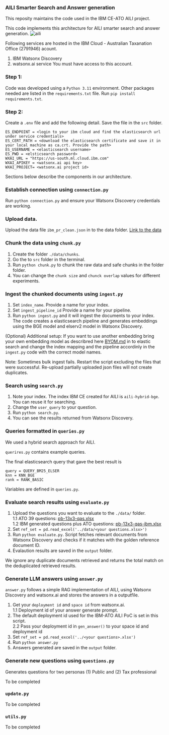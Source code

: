 ### AILI Smarter Search and Answer generation
This reposity maintains the code used in the IBM CE-ATO AILI project.

This code implements this architecture for AILI smarter search and answer generation.
![aili](https://github.com/kamago/CE-AILI/blob/nirandi/AILI_architecture.png)

Following services are hosted in the IBM Cloud - Australian Taxanation Office (2791946) acount.
1. IBM Watsonx Discovery 
2. watsonx.ai service 
You must have access to this account. 

### Step 1:
Code was developed using a `Python 3.11` environment.
Other packages needed are listed in the `requirements.txt` file. 
Run  `pip install requirements.txt`. 

### Step 2:
Create a `.env` file and add the following detail. Save the file in the `src` folder. 

    ES_ENDPOINT = <login to your ibm cloud and find the elasticsearch url under service credentials>
    ES_CERT_PATH = <download the elasticsearch certificate and save it in your local machine as ca.crt. Provide the path>
    ES_USERNAME = <elasticsearch username>
    ES_PWD = <elsticsearch password>
    WXAI_URL = "https://us-south.ml.cloud.ibm.com"
    WXAI_APIKEY = <watsonx.ai api key>
    WXAI_PROJECT= <watsonx.ai project id>

Sections below describe the components in our architecture.
### Establish connection using `connection.py`
Run `python connection.py` and ensure your Watsonx Discovery credentials are working. 

### Upload data. 
Upload the data file `ibm_pr_clean.json` in to the data folder. [Link to the data](https://govteams.sharepoint.com/:u:/r/sites/atoibm/Shared%20Documents/06.%20Data/pr_clean.zip?csf=1&web=1&e=aHTGLr)

### Chunk the data using `chunk.py`
1. Create the folder `./data/chunks`.
2. Go the to `src` folder in the terminal.
3. Run `python chunk.py` to chunk the raw data and safe chunks in the folder folder.  
4. You can change the `chunk size` and `chunck overlap` values for different experiments. 

### Ingest the chunked documents using `ingest.py`
1. Set `index_name`. Provide a name for your index.
2. Set `ingest_pipeline_id` Provide a name for your pipeline.
3. Run `python ingest.py` and it will ingest the documents to your index. The code creates a elasticsearch pipeline and generates embeddings using the BGE model and elserv2 model in Watsonx Discovery. 

(Optional) Additional setup: If you want to use another embedding bring your own embedding model as describred here [BYOM.md](https://github.com/kamago/CE-AILI/blob/nirandi/src/byom.md) in to elastic search and change the index mapping and the pipeline accordinly in the `ingest.py` code with the correct model names. 

Note: Sometimes bulk ingest fails. Restart the script excluding the files that were successful. Re-upload partially uploaded json files will not create duplicates. 

### Search using `search.py`
1. Note your index. The index IBM CE created for AILI is `aili-hybrid-bge`. You can reuse it for searching. 
2. Change the `user_query` to your question. 
3. Run `python search.py`. 
4. You can see the results returned from Watsonx Discovery. 

### Queries formatted in `queries.py`

We used a hybrid search approach for AILI.

`querires.py` contains example queries.

The final elasticsearch query that gave the best result is 

    query = QUERY_BM25_ELSER
    knn = KNN_BGE
    rank = RANK_BASIC

Variables are defined in `queries.py`. 

### Evaluate search results using `evaluate.py`
1. Upload the questions you want to evaluate to the `./data/` folder.  
  1.1 ATO 39 questions: [pb-13x3-qas.xlsx](https://govteams.sharepoint.com/:x:/r/sites/atoibm/Shared%20Documents/06.%20Data/pb-13x3-qas.xlsx?d=w4372d7af65d644388bf54fc72de1858e&csf=1&web=1&e=JHIz6S)  
  1.2 IBM generated questions plus ATO questions: [pb-13x3-qas-ibm.xlsx](https://govteams.sharepoint.com/:x:/r/sites/atoibm/Shared%20Documents/06.%20Data/pb-13x3-qas-ibm.xlsx?d=w35d907a4b9bf46ff9a81515fd0942deb&csf=1&web=1&e=kP0ceo)  
2. Set `ref_set = pd.read_excel('../data/<your questions.xlsx>')` 
3. Run `python evaluate.py`. Script fetches relevant documents from Watsonx Discovery and checks if it matches with the golden reference document ID. 
4. Evalaution results are saved in the `output` folder. 

We ignore any duplicate documents retrieved and returns the total match on the deduplicated retrieved results.

### Generate LLM answers using `answer.py`
`answer.py` follows a simple RAG implementation of AILI, using Watsonx Discovery and watsonx.ai and stores the answers in a outputfile. 

1. Get your `deployment id` and `space id` from watsonx.ai.  
  1.1 Deployment id of your answer generate prompt.  
2. The default deployment id used for the IBM-ATO AILI PoC is set in this script.  
  2.2 Pass your deployment id in `gen_answer()`  to your space id and deployment id
3. Set `ref_set = pd.read_excel('../<your questions>.xlsx')` 
4. Run `python answer.py`
5. Answers generated are saved in the `output` folder. 

### Generate new questions using `questions.py`

Generates questions for two personas (1) Public and (2) Tax professional

To be completed

### `update.py`

To be completed

### `utils.py` 

To be completed

